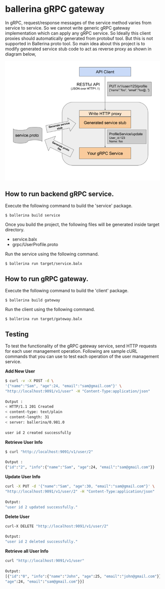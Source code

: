 # ballerina gRPC gateway
In gRPC, request/response messages of the service method varies from service to service. So we cannot write generic gRPC gateway implementation which can apply any gRPC service. So Ideally this client proxies should automatically generated from protobuf tool. But this is not supported in Ballerina proto tool. So main idea about this project is to modify generated service stub code to act as reverse proxy as shown in diagram below,

![gRPC gateway](grpc_gateway.png "gRPC gateway")


## How to run backend gRPC service.

Execute the following command to build the 'service' package.
```
$ ballerina build service
```

Once you build the project, the following files will be generated inside target directory.
 * service.balx
 * grpc/UserProfile.proto
 
Run the service using the following command.
```
$ ballerina run target/service.balx
```

## How to run gRPC gateway.

Execute the following command to build the 'client' package.
```
$ ballerina build gateway
```

Run the client using the following command.
```
$ ballerina run target/gateway.balx
```

## Testing

To test the functionality of the gRPC gateway service, send HTTP requests for each user management operation.
Following are sample cURL commands that you can use to test each operation of the user management service.

**Add New User** 
```bash
$ curl -v -X POST -d \
'{"name":"Sam", "age":24, "email":"sam@gmail.com"}' \
"http://localhost:9091/v1/user" -H "Content-Type:application/json"

Output :  
< HTTP/1.1 201 Created
< content-type: text/plain
< content-length: 31
< server: ballerina/0.981.0

user id 2 created successfully 
```

**Retrieve User Info** 
```bash
$ curl "http://localhost:9091/v1/user/2"

Output : 
{"id":"2", "info":{"name":"Sam", "age":24, "email":"sam@gmail.com"}}
```

**Update User Info** 
```bash
curl -X PUT -d '{"name":"Sam", "age":30, "email":"sam@gmail.com"}' \
"http://localhost:9091/v1/user/2" -H "Content-Type:application/json"

Output: 
"user id 2 updated successfully."
```

**Delete User** 
```bash
curl-X DELETE "http://localhost:9091/v1/user/2"

Output:
"user id 2 deleted successfully."
``` 

**Retrieve all User Info** 
```bash
curl "http://localhost:9091/v1/user"

Output:
[{"id":"0", "info":{"name":"John", "age":25, "email":"john@gmail.com"}}, {"id":"1", "info":{"name":"Sam", 
"age":24, "email":"sam@gmail.com"}}]
``` 
